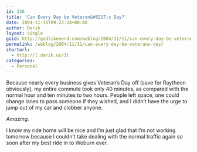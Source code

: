 ```yaml
---
id: 236
title: 'Can Every Day be Veteran&#8217;s Day?'
date: 2004-11-11T09:23:24+00:00
author: Derik
layout: single
guid: http://godlikenerd.com/weblog/2004/11/11/can-every-day-be-veterans-day/
permalink: /weblog/2004/11/11/can-every-day-be-veterans-day/
shorturl:
  - http://l.derik.us/1t
categories:
  - Personal
---
```

Because nearly every business gives Veteran&#8217;s Day off (save for Raytheon obviously), my entire commute took only 40 minutes, as compared with the normal hour and ten minutes to two hours. People left space, one could change lanes to pass someone if they wished, and I didn&#8217;t have the urge to jump out of my car and clobber anyone.

_Amazing._

I know my ride home will be nice and I&#8217;m just glad that I&#8217;m not working tomorrow because I couldn&#8217;t take dealing with the normal traffic again so soon after my best ride in to Woburn ever.